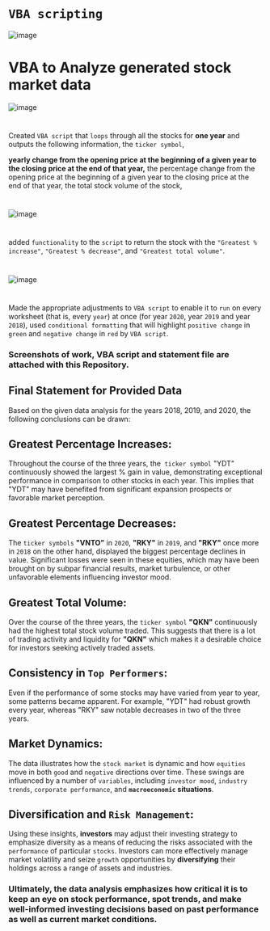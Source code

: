 # `VBA scripting` 
![image](https://github.com/RoshniRanaDS/VBA_Script_Stock_Market_Data/assets/161755928/63e37a8d-af2f-42d9-bac5-8ff1069e3c27)

# VBA to Analyze generated stock market data
![image](https://github.com/RoshniRanaDS/VBA_Script_Stock_Market_Data/assets/161755928/cfed6333-b7ae-4125-88ac-7907fcfa7719)
#
Created `VBA script` that `loops` through all the stocks for **one year** and outputs the following information,
the `ticker symbol`,

**yearly change from the opening price at the beginning of a given year to the closing price at the end of that year,**
the percentage change from the opening price at the beginning of a given year to the closing price at the end of that year,
the total stock volume of the stock,
#
![image](https://github.com/RoshniRanaDS/VBA_Script_Stock_Market_Data/assets/161755928/641c3afa-d8f0-44c4-a41a-90ac016aebc4)
#
added `functionality` to the `script` to return the stock with the `"Greatest % increase"`, `"Greatest % decrease"`, and `"Greatest total volume"`.
#
![image](https://github.com/RoshniRanaDS/VBA_Script_Stock_Market_Data/assets/161755928/79b6d185-d9a1-4de4-a9d7-8d53fc961829)
#
Made the appropriate adjustments to `VBA script` to enable it to `run` on every worksheet (that is, every `year`) at once (for year `2020`, year `2019` and year `2018`),
used `conditional formatting` that will highlight `positive change` in `green` and `negative change` in `red` by `VBA script`.

### Screenshots of work, VBA script and statement file are attached with this Repository.

## Final Statement for Provided Data
Based on the given data analysis for the years 2018, 2019, and 2020, the following conclusions can be drawn:

## Greatest Percentage Increases:  
Throughout the course of the three years, the` ticker symbol` "YDT" continuously showed the largest % gain in value, demonstrating exceptional performance in comparison to other stocks in each year. This implies that "YDT" may have benefited from significant expansion prospects or favorable market perception.

## Greatest Percentage Decreases: 
The `ticker symbols` **"VNTO"** in `2020`, **"RKY"** in `2019`, and **"RKY"** once more in `2018` on the other hand, displayed the biggest percentage declines in value. Significant losses were seen in these equities, which may have been brought on by subpar financial results, market turbulence, or other unfavorable elements influencing investor mood.

## Greatest Total Volume: 
Over the course of the three years, the `ticker symbol` **"QKN"** continuously had the highest total stock volume traded. This suggests that there is a lot of trading activity and liquidity for **"QKN"** which makes it a desirable choice for investors seeking actively traded assets.

## Consistency in `Top Performers`:
Even if the performance of some stocks may have varied from year to year, some patterns became apparent. For example, "YDT" had robust growth every year, whereas "RKY" saw notable decreases in two of the three years.

## Market Dynamics:
The data illustrates how the `stock market` is dynamic and how `equities` move in both `good` and `negative` directions over time. These swings are influenced by a number of `variables`, including `investor mood`, `industry trends`, `corporate performance`, and **`macroeconomic` situations**.

## Diversification and `Risk Management`:
Using these insights, **investors** may adjust their investing strategy to emphasize diversity as a means of reducing the risks associated with the `performance` of particular `stocks`. Investors can more effectively manage market volatility and seize `growth` opportunities by **diversifying** their holdings across a range of assets and industries.

### Ultimately, the data analysis emphasizes how critical it is to keep an eye on stock performance, spot trends, and make well-informed investing decisions based on past performance as well as current market conditions.

